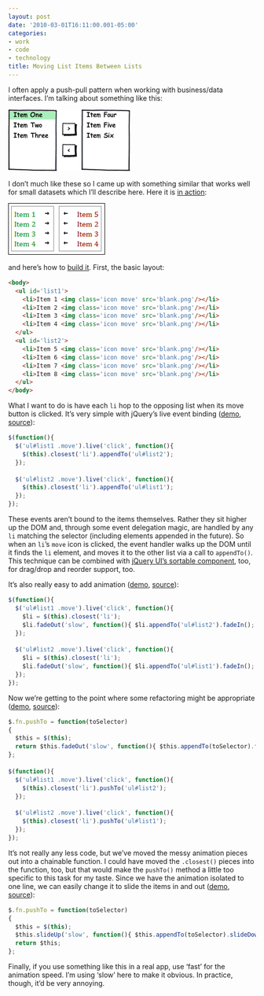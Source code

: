 ```yaml
---
layout: post
date: '2010-03-01T16:11:00.001-05:00'
categories:
- work
- code
- technology
title: Moving List Items Between Lists
---
```


I often apply a push-pull pattern when working with business/data interfaces. I’m talking about something like this:

![](/assets/2010/push-pull-2.png) 

I don’t much like these so I came up with something similar that works well for small datasets which I’ll describe here. Here it is [in action](http://jsbin.com/ucoqi):

[![](/assets/2010/push-pull-6.png)](http://jsbin.com/ucoqi)

and here’s how to [build it](http://jsbin.com/ucoqi/edit). First, the basic layout:  

```html
<body>
  <ul id='list1'>
    <li>Item 1 <img class='icon move' src='blank.png'/></li>
    <li>Item 2 <img class='icon move' src='blank.png'/></li>
    <li>Item 3 <img class='icon move' src='blank.png'/></li>
    <li>Item 4 <img class='icon move' src='blank.png'/></li>
  </ul>
  <ul id='list2'>
    <li>Item 5 <img class='icon move' src='blank.png'/></li>
    <li>Item 6 <img class='icon move' src='blank.png'/></li>
    <li>Item 7 <img class='icon move' src='blank.png'/></li>
    <li>Item 8 <img class='icon move' src='blank.png'/></li>
  </ul>
</body>
```
 
What I want to do is have each `li` hop to the opposing list when its move button is clicked. It’s very simple with jQuery’s live event binding ([demo](http://jsbin.com/ucoqi/1), [source](http://jsbin.com/ucoqi/1/edit)):

```js
$(function(){
  $('ul#list1 .move').live('click', function(){
    $(this).closest('li').appendTo('ul#list2');
  });
  
  $('ul#list2 .move').live('click', function(){
    $(this).closest('li').appendTo('ul#list1');
  });
});
```

These events aren’t bound to the items themselves. Rather they sit higher up the DOM and, through some event delegation magic, are handled by any `li` matching the selector (including elements appended in the future). So when an `li`’s `move` icon is clicked, the event handler walks up the DOM until it finds the `li` element, and moves it to the other list via a call to `appendTo()`. This technique can be combined with [jQuery UI’s sortable component](http://jqueryui.com/demos/sortable/), too, for drag/drop and reorder support, too.

It’s also really easy to add animation ([demo](http://jsbin.com/ucoqi/3), [source](http://jsbin.com/ucoqi/3/edit)):

```js
$(function(){
  $('ul#list1 .move').live('click', function(){
    $li = $(this).closest('li');
    $li.fadeOut('slow', function(){ $li.appendTo('ul#list2').fadeIn(); });
  });
  
  $('ul#list2 .move').live('click', function(){
    $li = $(this).closest('li');
    $li.fadeOut('slow', function(){ $li.appendTo('ul#list1').fadeIn(); });
  });
});
```
 
Now we’re getting to the point where some refactoring might be appropriate ([demo](http://jsbin.com/ucoqi/5), [source](http://jsbin.com/ucoqi/5/edit)):

```js
$.fn.pushTo = function(toSelector)
{
  $this = $(this);
  return $this.fadeOut('slow', function(){ $this.appendTo(toSelector).fadeIn(); });   
};

$(function(){
  $('ul#list1 .move').live('click', function(){
    $(this).closest('li').pushTo('ul#list2');
  });
  
  $('ul#list2 .move').live('click', function(){
    $(this).closest('li').pushTo('ul#list1');
  });
});
```
 
It’s not really any less code, but we’ve moved the messy animation pieces out into a chainable function. I could have moved the `.closest()` pieces into the function, too, but that would make the `pushTo()` method a little too specific to this task for my taste. Since we have the animation isolated to one line, we can easily change it to slide the items in and out ([demo](http://jsbin.com/ucoqi/7), [source](http://jsbin.com/ucoqi/7/edit)):


```js
$.fn.pushTo = function(toSelector)
{
  $this = $(this);
  $this.slideUp('slow', function(){ $this.appendTo(toSelector).slideDown(); });   
  return $this;
};
```
 
Finally, if you use something like this in a real app, use ‘fast’ for the animation speed. I’m using ‘slow’ here to make it obvious. In practice, though, it’d be very annoying. 
